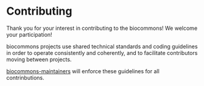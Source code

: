 # Contributing

Thank you for your interest in contributing to the biocommons! We welcome your participation!

biocommons projects use shared technical standards and coding guidelines in order to operate
consistently and coherently, and to facilitate contributors moving between projects.

[biocommons-maintainers](https://groups.google.com/g/biocommons-maintainers) will enforce these
guidelines for all contrinbutions.